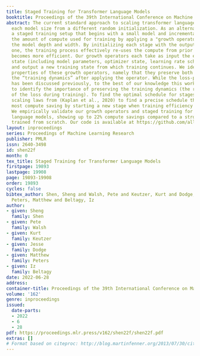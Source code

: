 ```yaml
---
title: Staged Training for Transformer Language Models
booktitle: Proceedings of the 39th International Conference on Machine Learning
abstract: The current standard approach to scaling transformer language models trains
  each model size from a different random initialization. As an alternative, we consider
  a staged training setup that begins with a small model and incrementally increases
  the amount of compute used for training by applying a "growth operator" to increase
  the model depth and width. By initializing each stage with the output of the previous
  one, the training process effectively re-uses the compute from prior stages and
  becomes more efficient. Our growth operators each take as input the entire training
  state (including model parameters, optimizer state, learning rate schedule, etc.)
  and output a new training state from which training continues. We identify two important
  properties of these growth operators, namely that they preserve both the loss and
  the “training dynamics” after applying the operator. While the loss-preserving property
  has been discussed previously, to the best of our knowledge this work is the first
  to identify the importance of preserving the training dynamics (the rate of decrease
  of the loss during training). To find the optimal schedule for stages, we use the
  scaling laws from (Kaplan et al., 2020) to find a precise schedule that gives the
  most compute saving by starting a new stage when training efficiency starts decreasing.
  We empirically validate our growth operators and staged training for autoregressive
  language models, showing up to 22% compute savings compared to a strong baseline
  trained from scratch. Our code is available at https://github.com/allenai/staged-training.
layout: inproceedings
series: Proceedings of Machine Learning Research
publisher: PMLR
issn: 2640-3498
id: shen22f
month: 0
tex_title: Staged Training for Transformer Language Models
firstpage: 19893
lastpage: 19908
page: 19893-19908
order: 19893
cycles: false
bibtex_author: Shen, Sheng and Walsh, Pete and Keutzer, Kurt and Dodge, Jesse and
  Peters, Matthew and Beltagy, Iz
author:
- given: Sheng
  family: Shen
- given: Pete
  family: Walsh
- given: Kurt
  family: Keutzer
- given: Jesse
  family: Dodge
- given: Matthew
  family: Peters
- given: Iz
  family: Beltagy
date: 2022-06-28
address:
container-title: Proceedings of the 39th International Conference on Machine Learning
volume: '162'
genre: inproceedings
issued:
  date-parts:
  - 2022
  - 6
  - 28
pdf: https://proceedings.mlr.press/v162/shen22f/shen22f.pdf
extras: []
# Format based on citeproc: http://blog.martinfenner.org/2013/07/30/citeproc-yaml-for-bibliographies/
---
```

